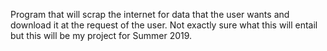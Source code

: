 Program that will scrap the internet for data that the user wants and download it at the request of the user. Not exactly sure what this will entail but this will be my project for Summer 2019.
